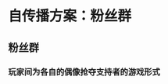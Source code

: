 # 自传播方案：粉丝群
## 粉丝群
### 玩家间为各自的偶像抢夺支持者的游戏形式

<!--stackedit_data:
eyJoaXN0b3J5IjpbLTUxMjkzOTA0NywtODM5MTY5MzIzXX0=
-->